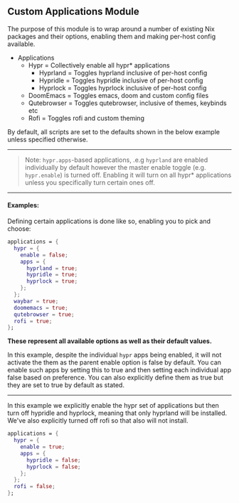 ## Custom Applications Module

The purpose of this module is to wrap around a number of existing Nix packages and their options, enabling them and making per-host config available.

* Applications
  * Hypr = Collectively enable all hypr* applications
    * Hyprland = Toggles hyprland inclusive of per-host config
    * Hypridle = Toggles hypridle inclusive of per-host config
    * Hyprlock = Toggles hyprlock inclusive of per-host config
  * DoomEmacs = Toggles emacs, doom and custom config files
  * Qutebrowser = Toggles qutebrowser, inclusive of themes, keybinds etc
  * Rofi = Toggles rofi and custom theming

By default, all scripts are set to the defaults shown in the below example unless specified otherwise.

***

> Note: `hypr.apps`-based applications, .e.g `hyprland` are enabled individually by default however the master enable toggle (e.g. `hypr.enable`) is turned off. Enabling it will turn on all hypr* applications unless you specifically turn certain ones off.

***

#### Examples:

Defining certain applications is done like so, enabling you to pick and choose:

``` nix
applications = {
  hypr = {
    enable = false;
    apps = {
      hyprland = true;
      hypridle = true;
      hyprlock = true;
    };
  };
  waybar = true;
  doomemacs = true;
  qutebrowser = true;
  rofi = true;
};
```

**These represent all available options as well as their default values.**

In this example, despite the individual `hypr` apps being enabled, it will not activate the them as the parent enable option is false by default. You can enable such apps by setting this to true and then setting each individual app false based on preference. You can also explicitly define them as true but they are set to true by default as stated.

***

In this example we explicitly enable the hypr set of applications but then turn off hypridle and hyprlock, meaning that only hyprland will be installed. We've also explicitly turned off rofi so that also will not install.

``` nix
applications = {
  hypr = {
    enable = true;
    apps = {
      hypridle = false;
      hyprlock = false;
    };
  };
  rofi = false;
};
```
